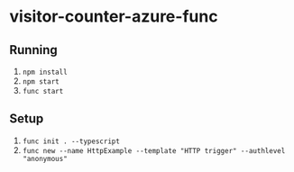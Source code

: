 # visitor-counter-azure-func

## Running

1. `npm install`
2. `npm start`
3. `func start`

## Setup

1. `func init . --typescript`
2. `func new --name HttpExample --template "HTTP trigger" --authlevel "anonymous"`

